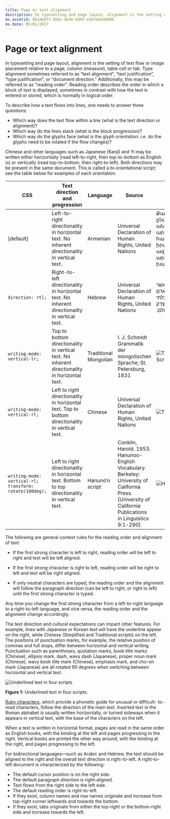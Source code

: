 ```yaml
---
title: Page or text alignment
description: In typesetting and page layout, alignment is the setting of text flow or image placement relative to a page, column (measure), table cell or tab. 
ms.assetid: 6b1de8ff-d50c-4b36-bd97-e3e7eda36406
ms.date: 05/01/2017
---
```

# Page or text alignment

In typesetting and page layout, alignment is the setting of text flow or image placement relative to a page, column (measure), table cell or tab.
Type alignment sometimes referred to as “text alignment”, “text justification”, “type justification”, or “document direction.”
Additionally, this may be referred to as "reading order".
Reading order describes the order in which a block of text is displayed, sometimes in contrast with how the text is entered or stored, which is normally in logical order.

To describe how a text flows into lines, one needs to answer three questions:

- Which way does the text flow within a line (what is the text direction or alignment)?
- Which way do the lines stack (what is the block progression)?
- Which way do the glyphs face (what is the glyph orientation: i.e. do the glyphs need to be rotated if the flow changes)?

Chinese and other languages such as Japanese (Kanji) and Yi may be written either horizontally (read left-to-right, then top-to-bottom as English is) or vertically (read top-to-bottom, then right-to-left). Both directions may be present in the same document.
This is called a bi-orientational script; see the table below for examples of each orientation.

| CSS | Text direction and progression | Language | Source | Example |
| --- | --- | --- | --- | --- |
| \[default\] | Left-to-right directionality in horizontal text. No inherent directionality in vertical text. | Armenian | Universal Declaration of Human Rights, United Nations | Քանզի մարդկային ընտանիքի բոլոր անդամներին ներհատուկ արժանապատվությունըև հավասար ու անօտարելի իրավունքները աշխարհի ազատության, արդարության ու խաղաղության հիմքն են.|
| `direction: rtl;` | Right-to-left directionality in horizontal text. No inherent directionality in vertical text. | Hebrew | Universal Declaration of Human Rights, United Nations | <span lang="he" dir="rtl">הואיל והכרה בכבוד הטבעי אשר לכל בני משפהת האדם ובזכויותיהם השוות והבלתי נפקעות הוא יסוד החופש, הצדק והשלום בעולם.</span> |
|`writing-mode: vertical-lr;` | Top to bottom directionality in vertical text. No inherent directionality in horizontal text. | Traditional Mongolian | I. J. Schmidt Grammatik der mongolischen Sprache; St. Petersburg, 1831 | ![Traditional Mongolian Script](./images/Mongolian.JPG "Traditional Mongolian Script") |
|`writing-mode: vertical-rl;` | Left to right directionality in horizontal text. Top to bottom directionality in vertical text.| Chinese | Universal Declaration of Human Rights, United Nations | ![Traditional Chinese Script](./images/TradChineseDir.jpg "Traditional Chinese Script") |
|`writing-mode: vertical-rl; transform: rotate(180deg);` | Left to right directionality in horizontal text. Bottom to top directionality in vertical text. | Hanunó’o script | Conklin, Harold. 1953. Hanunoo-English Vocabulary. Berkeley: University of California Press. \[University of California Publications in Linguistics 9:1-290\] | ![Hanunó’o Script](./images/Hanunoo.jpg "Hanunó’o Script") |

The following are general context rules for the reading order and alignment of text:

- If the first strong character is left to right, reading order will be left to right and text will be left aligned.

- If the first strong character is right to left, reading order will be right to left and text will be right aligned.

- If only neutral characters are typed, the reading order and the alignment will follow the paragraph direction (can be left to right, or right to left) until the first strong character is typed.

Any time you change the first strong character from a left-to-right language to a right-to-left language, and vice versa, the reading order and the alignment change accordingly.

The text direction and cultural expectations can impact other features.
For example, lines with Japanese or Korean text will have the underline appear on the right, while Chinese (Simplified and Traditional scripts) on the left.
The positions of punctuation marks, for example, the relative position of commas and full stops, differ between horizontal and vertical writing.
Punctuation such as parentheses, quotation marks, book title marks (Chinese), ellipsis mark, dash, wavy dash (Japanese), proper noun mark (Chinese), wavy book title mark (Chinese), emphasis mark, and cho-on mark (Japanese) are all rotated 90 degrees when switching between horizontal and vertical text.

![Underlined text in four scripts](./images/Underline_Text.png "Underlined text in four scripts")

**Figure 1:** Underlined text in four scripts.

[Ruby characters](overlay.md), which provide a phonetic guide for unusual or difficult- to-read characters, follow the direction of the main text.
Inserted text in the Roman alphabet is usually written horizontally, or turned sideways when it appears in vertical text, with the base of the characters on the left.

When a text is written in horizontal format, pages are read in the same order as English books, with the binding at the left and pages progressing to the right.
Vertical books are printed the other way around, with the binding at the right, and pages progressing to the left.

For bidirectional languages—such as Arabic and Hebrew, the text should be aligned to the right and the overall text direction is right-to-left.
A right-to-left document is characterized by the following:

- The default cursor position is on the right side.
- The default paragraph direction is right-aligned.
- Text flows from the right side to the left side.
- The default reading order is right-to-left.
- If they exist, column names and row names originate and increase from top-right corner leftwards and towards the bottom.
- If they exist, tabs originate from either the top-right or the bottom-right side and increase towards the left.
